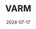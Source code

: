 ---  
layout: startup_page  
title: "VARM"  
id: "varm.earth"  
permalink: "/varmvarm.earth07172024/"  
website: "https://www.varm.earth/"  
funding_round: "Seed"  
funding_amount: "€5.7M"  
investors: "Emerge, Pale Blue Dot, noa, Foundamental"  
about: "VARM is a Berlin-based startup focused on air-gap home insulation, aiming to improve insulation efficacy and reduce installation time and costs. It connects independent insulators with its technology to address the skills gap in large-scale insulation efforts and scale building insulation."  
markets: "Insulation, Energy Efficiency, Energy"  
hq: "Berlin, Germany"  
founded_year: "2023"  
linkedin: "https://www.linkedin.com/company/varm-insulation"  
twitter: ""  
instagram: ""  
facebook: "https://www.facebook.com/100090077076778"  
crunchbase: "https://www.crunchbase.com/organization/varm"  
pitchbook: "https://pitchbook.com/profiles/company/537710-32"  

date_display: "17-Jul-2024"  
date: "2024-07-17"

# SEO Optimization  
meta_title: "VARM - Seed Funding (€5.7M)"  
meta_description: "VARM, VARM is a Berlin-based startup focused on air-gap home insulation, aiming to improve insulation efficacy and reduce installation time and costs. It co..."  
meta_keywords: "VARM, Insulation, Energy Efficiency, Energy, Seed funding"  
canonical_url: "https://startup.projectstartups.com/varmvarm.earth07172024/"  
---